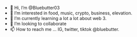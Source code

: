 - 👋 Hi, I’m @Bluebutter03
- 👀 I’m interested in food, music, crypto, business, elevation.
- 🌱 I’m currently learning a lot a lot about web 3.
- 💞️ I’m looking to collaborate
- 📫 How to reach me ... IG, twitter, tiktok @bluebutter.

<!---
Bluebutter03/Bluebutter03 is a ✨ special ✨ repository because its `README.md` (this file) appears on your GitHub profile.
You can click the Preview link to take a look at your changes.
--->
